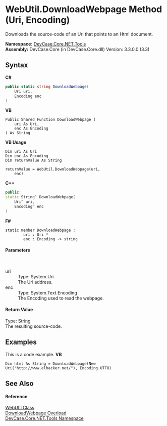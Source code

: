 # WebUtil.DownloadWebpage Method (Uri, Encoding)
 

Downloads the source-code of an Url that points to an Html document.

**Namespace:**&nbsp;<a href="N_DevCase_Core_NET_Tools">DevCase.Core.NET.Tools</a><br />**Assembly:**&nbsp;DevCase.Core (in DevCase.Core.dll) Version: 3.3.0.0 (3.3)

## Syntax

**C#**<br />
``` C#
public static string DownloadWebpage(
	Uri uri,
	Encoding enc
)
```

**VB**<br />
``` VB
Public Shared Function DownloadWebpage ( 
	uri As Uri,
	enc As Encoding
) As String
```

**VB Usage**<br />
``` VB Usage
Dim uri As Uri
Dim enc As Encoding
Dim returnValue As String

returnValue = WebUtil.DownloadWebpage(uri, 
	enc)
```

**C++**<br />
``` C++
public:
static String^ DownloadWebpage(
	Uri^ uri, 
	Encoding^ enc
)
```

**F#**<br />
``` F#
static member DownloadWebpage : 
        uri : Uri * 
        enc : Encoding -> string 

```


#### Parameters
&nbsp;<dl><dt>uri</dt><dd>Type: System.Uri<br />The Uri address.</dd><dt>enc</dt><dd>Type: System.Text.Encoding<br />The Encoding used to read the webpage.</dd></dl>

#### Return Value
Type: String<br />The resulting source-code.

## Examples
This is a code example. 
**VB**<br />
``` VB
Dim html As String = DownloadWebpage(New Uri("http://www.elhacker.net/"), Encoding.UTF8)
```


## See Also


#### Reference
<a href="T_DevCase_Core_NET_Tools_WebUtil">WebUtil Class</a><br /><a href="Overload_DevCase_Core_NET_Tools_WebUtil_DownloadWebpage">DownloadWebpage Overload</a><br /><a href="N_DevCase_Core_NET_Tools">DevCase.Core.NET.Tools Namespace</a><br />